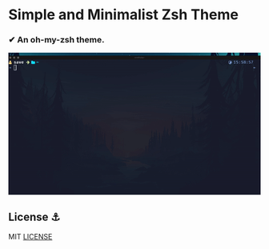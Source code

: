 # Simple and Minimalist Zsh Theme

### ✔ An oh-my-zsh theme.

![](simpleTheme.gif)

## License ⚓

MIT [LICENSE](https://github.com/Savecoders/simpleTheme-zsh-theme/blob/master/LICENSE 'License')

